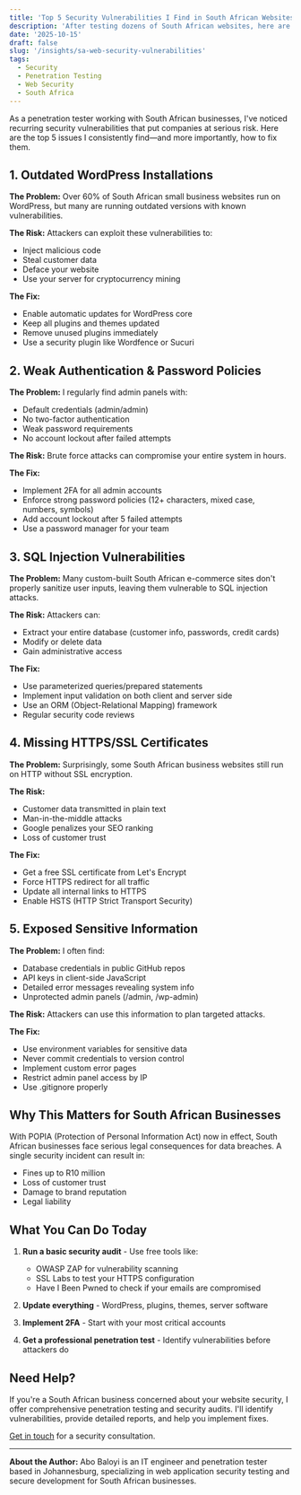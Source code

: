 ```yaml
---
title: 'Top 5 Security Vulnerabilities I Find in South African Websites'
description: 'After testing dozens of South African websites, here are the most common security flaws that put businesses at risk—and how to fix them.'
date: '2025-10-15'
draft: false
slug: '/insights/sa-web-security-vulnerabilities'
tags:
  - Security
  - Penetration Testing
  - Web Security
  - South Africa
---
```


As a penetration tester working with South African businesses, I've noticed recurring security vulnerabilities that put companies at serious risk. Here are the top 5 issues I consistently find—and more importantly, how to fix them.

## 1. Outdated WordPress Installations

**The Problem:** Over 60% of South African small business websites run on WordPress, but many are running outdated versions with known vulnerabilities.

**The Risk:** Attackers can exploit these vulnerabilities to:

- Inject malicious code
- Steal customer data
- Deface your website
- Use your server for cryptocurrency mining

**The Fix:**

- Enable automatic updates for WordPress core
- Keep all plugins and themes updated
- Remove unused plugins immediately
- Use a security plugin like Wordfence or Sucuri

## 2. Weak Authentication & Password Policies

**The Problem:** I regularly find admin panels with:

- Default credentials (admin/admin)
- No two-factor authentication
- Weak password requirements
- No account lockout after failed attempts

**The Risk:** Brute force attacks can compromise your entire system in hours.

**The Fix:**

- Implement 2FA for all admin accounts
- Enforce strong password policies (12+ characters, mixed case, numbers, symbols)
- Add account lockout after 5 failed attempts
- Use a password manager for your team

## 3. SQL Injection Vulnerabilities

**The Problem:** Many custom-built South African e-commerce sites don't properly sanitize user inputs, leaving them vulnerable to SQL injection attacks.

**The Risk:** Attackers can:

- Extract your entire database (customer info, passwords, credit cards)
- Modify or delete data
- Gain administrative access

**The Fix:**

- Use parameterized queries/prepared statements
- Implement input validation on both client and server side
- Use an ORM (Object-Relational Mapping) framework
- Regular security code reviews

## 4. Missing HTTPS/SSL Certificates

**The Problem:** Surprisingly, some South African business websites still run on HTTP without SSL encryption.

**The Risk:**

- Customer data transmitted in plain text
- Man-in-the-middle attacks
- Google penalizes your SEO ranking
- Loss of customer trust

**The Fix:**

- Get a free SSL certificate from Let's Encrypt
- Force HTTPS redirect for all traffic
- Update all internal links to HTTPS
- Enable HSTS (HTTP Strict Transport Security)

## 5. Exposed Sensitive Information

**The Problem:** I often find:

- Database credentials in public GitHub repos
- API keys in client-side JavaScript
- Detailed error messages revealing system info
- Unprotected admin panels (/admin, /wp-admin)

**The Risk:** Attackers can use this information to plan targeted attacks.

**The Fix:**

- Use environment variables for sensitive data
- Never commit credentials to version control
- Implement custom error pages
- Restrict admin panel access by IP
- Use .gitignore properly

## Why This Matters for South African Businesses

With POPIA (Protection of Personal Information Act) now in effect, South African businesses face serious legal consequences for data breaches. A single security incident can result in:

- Fines up to R10 million
- Loss of customer trust
- Damage to brand reputation
- Legal liability

## What You Can Do Today

1. **Run a basic security audit** - Use free tools like:

   - OWASP ZAP for vulnerability scanning
   - SSL Labs to test your HTTPS configuration
   - Have I Been Pwned to check if your emails are compromised

2. **Update everything** - WordPress, plugins, themes, server software

3. **Implement 2FA** - Start with your most critical accounts

4. **Get a professional penetration test** - Identify vulnerabilities before attackers do

## Need Help?

If you're a South African business concerned about your website security, I offer comprehensive penetration testing and security audits. I'll identify vulnerabilities, provide detailed reports, and help you implement fixes.

[Get in touch](/contact) for a security consultation.

---

**About the Author:** Abo Baloyi is an IT engineer and penetration tester based in Johannesburg, specializing in web application security testing and secure development for South African businesses.
